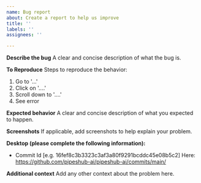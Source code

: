 ```yaml
---
name: Bug report
about: Create a report to help us improve
title: ''
labels: ''
assignees: ''

---
```


**Describe the bug**
A clear and concise description of what the bug is.

**To Reproduce**
Steps to reproduce the behavior:
1. Go to '...'
2. Click on '....'
3. Scroll down to '....'
4. See error

**Expected behavior**
A clear and concise description of what you expected to happen.

**Screenshots**
If applicable, add screenshots to help explain your problem.

**Desktop (please complete the following information):**
 - Commit Id [e.g. 16fef8c3b3323c3af3a80f9291bcddc45e08b5c2] 
Here: https://github.com/pipeshub-ai/pipeshub-ai/commits/main/


**Additional context**
Add any other context about the problem here.
